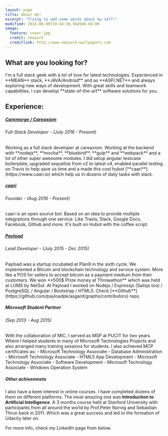 ```yaml
---
layout: page
title: About me!
excerpt: "Trying to add some words about my-self!"
modified: 2014-08-08T19:44:38.564948-04:00
image:
  feature: cover.jpg
  credit: newyork
  creditlink: http://www.newyork-wallpapers.com
---
```


<h2 class="mb1">What are you looking for?</h2>
I'm a full stack geek with a lot of love for latest technologies. Experienced in **MEAN** stack, **JAVA/Android** and as **ASP/.NET** and always exploring new ways of development. With great skills and teamwork capabilities, I can develop **state-of-the-art** software solutions for you.

<h2 class="mb1">Experience:</h2>
<h5 class="mt05 mb05"><a href="http://www.caremerge.com/web/" title="Caremerge">Caremerge / Careaxiom</a></h5>
<h6 class="mt05 mb05">Full-Stack Developer - (July 2016 - Present)</h6>
Working as a full stack developer at careaxiom. Working at the backend with **nodejs**, **mocha**, **bluebird**, **gulp** and **webpack** and a lot of other super awesome modules. I did setup angular testcase boilerplate, upgraded sequelize from v2 to latest v4, enabled parallel testing on Travis to help save us time and a made this cool hubot [**caari**](https://www.caari.io) which help us in dozens of daily tasks with slack.

<h5 class="mt05 mb05"><a title="caari" href="https://caari.io/">caari</a></h5>
<h6 class="mt05 mb05">Founder - (Aug 2016 - Present)</h6>
caari is an open source bot. Based on an idea to provide multiple integrations through one service. Like Travis, Slack, Google Docs, Facebook, Github and more.
It's built on Hubot with the coffee script.

<h5 class="mt05 mb05"><a title="Palyoad" href="https://github.com/payloadtech/asgard/graphs/contributors">Payload</a></h5>
<h6 class="mt05 mb05">Lead Developer - (July 2015 - Dec 2015)</h6>
Payload was a startup incubated at Plan9 in the sixth cycle. We implemented a Bitcoin and blockchain technology and service system. More like a POS for sellers to accept bitcoin as a payment medium from their customers. We won **500$ Prize money at Throwathon** which was held at LUMS by NetSol.
At Payload I worked on Nodejs / Expressjs (Sailsjs too) / PostgreSQL / Angular / Bootstrap / HTML5.
Check [**Github**](https://github.com/payloadpk/asgard/graphs/contributors) repo.

<h5 class="mt05 mb05">Microsoft Student Partner</h5>
<h6 class="mt05 mb05">(Sep 2013 - Aug 2015)</h6>
With the collaboration of MIC, I served as MSP at PUCIT for two years. Where I helped students in many of Microsoft Technologies Projects and also arranged many training sessions for students. 
I also achieved MCP certificates as:
- Microsoft Technology Associate - Database Administration
- Microsoft Technology Associate - HTML5 App Development
- Microsoft Technology Associate - Software Development
- Microsoft Technology Associate - Windows Operation System


##### <span class="mt05 mb05">Other achivemnets</span>
I also have a keen interest in online courses. I have completed dozens of them on different platforms. The most amazing one was **Introduction to Artificial Intelligence**. A 3 months course held at Stanford University with participants from all around the world by Prof.Peter Norvig and Sebastian Thrun back in 2011. Which was a great success and led to the formation of Udacity later on.

For more info, check my LinkedIn page from below.

